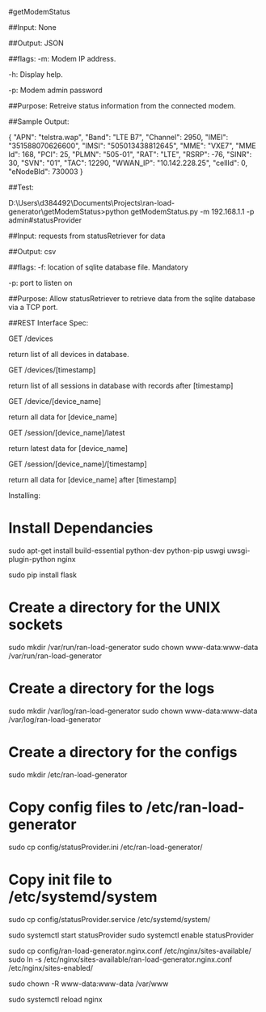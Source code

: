 #getModemStatus

##Input:
None

##Output:
JSON

##flags:
-m: Modem IP address.

-h: Display help.

-p: Modem admin password

##Purpose:
Retreive status information from the connected modem.

##Sample Output:

{
    "APN": "telstra.wap",
    "Band": "LTE B7",
    "Channel": 2950,
    "IMEI": "351588070626600",
    "IMSI": "505013438812645",
    "MME": "VXE7",
    "MME Id": 168,
    "PCI": 25,
    "PLMN": "505-01",
    "RAT": "LTE",
    "RSRP": -76,
    "SINR": 30,
    "SVN": "01",
    "TAC": 12290,
    "WWAN_IP": "10.142.228.25",
    "cellId": 0,
    "eNodeBId": 730003
}

##Test:

D:\Users\d384492\Documents\Projects\ran-load-generator\getModemStatus>python getModemStatus.py -m 192.168.1.1 -p admin#statusProvider

##Input:
requests from statusRetriever for data

##Output:
csv

##flags:
-f: location of sqlite database file. Mandatory

-p: port to listen on

##Purpose:
Allow statusRetriever to retrieve data from the sqlite database via a TCP port.

##REST Interface Spec:

GET /devices

return list of all devices in database.

GET /devices/[timestamp]

return list of all sessions in database with records after [timestamp]

GET /device/[device_name]

return all data for [device_name]

GET /session/[device_name]/latest

return latest data for [device_name]

GET /session/[device_name]/[timestamp]

return all data for [device_name] after [timestamp]

Installing:

# Install Dependancies

sudo apt-get install build-essential python-dev python-pip uswgi uwsgi-plugin-python nginx

sudo pip install flask

# Create a directory for the UNIX sockets
sudo mkdir /var/run/ran-load-generator
sudo chown www-data:www-data /var/run/ran-load-generator

# Create a directory for the logs
sudo mkdir /var/log/ran-load-generator
sudo chown www-data:www-data /var/log/ran-load-generator

# Create a directory for the configs
sudo mkdir /etc/ran-load-generator

# Copy config files to /etc/ran-load-generator
sudo cp config/statusProvider.ini /etc/ran-load-generator/

# Copy init file to /etc/systemd/system
sudo cp config/statusProvider.service /etc/systemd/system/

sudo systemctl start statusProvider
sudo systemctl enable statusProvider

sudo cp config/ran-load-generator.nginx.conf /etc/nginx/sites-available/
sudo ln -s /etc/nginx/sites-available/ran-load-generator.nginx.conf /etc/nginx/sites-enabled/

sudo chown -R www-data:www-data /var/www

sudo systemctl reload nginx

